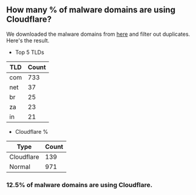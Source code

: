 ## How many % of malware domains are using Cloudflare?


We downloaded the malware domains from [here](https://urlhaus.abuse.ch) and filter out duplicates.
Here's the result.


[//]: # (start replacement)


- Top 5 TLDs

| TLD | Count |
| --- | --- |
| com | 733 |
| net | 37 |
| br | 25 |
| za | 23 |
| in | 21 |


- Cloudflare %

| Type | Count |
| --- | --- |
| Cloudflare | 139 |
| Normal | 971 |


### 12.5% of malware domains are using Cloudflare.